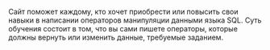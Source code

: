 Сайт поможет каждому, кто хочет приобрести или повысить свои навыки в написании операторов манипуляции данными языка SQL. Суть обучения состоит в том, что вы сами пишете операторы, которые должны вернуть или изменить данные, требуемые заданием.
